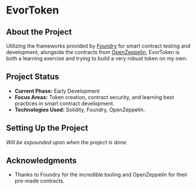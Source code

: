 # EvorToken

## About the Project

Utilizing the frameworks provided by [Foundry](https://getfoundry.sh/) for smart contract testing and development, alongside the contracts from [OpenZeppelin](https://openzeppelin.com/), EvorToken is both a learning exercise and trying to build a very robust token on my own.

## Project Status

- **Current Phase:** Early Development
- **Focus Areas:** Token creation, contract security, and learning best practices in smart contract development.
- **Technologies Used:** Solidity, Foundry, OpenZeppelin.

## Setting Up the Project

_Will be expounded upon when the project is done._

## Acknowledgments

- Thanks to Foundry for the incredible tooling and OpenZeppelin for their pre-made contracts.
